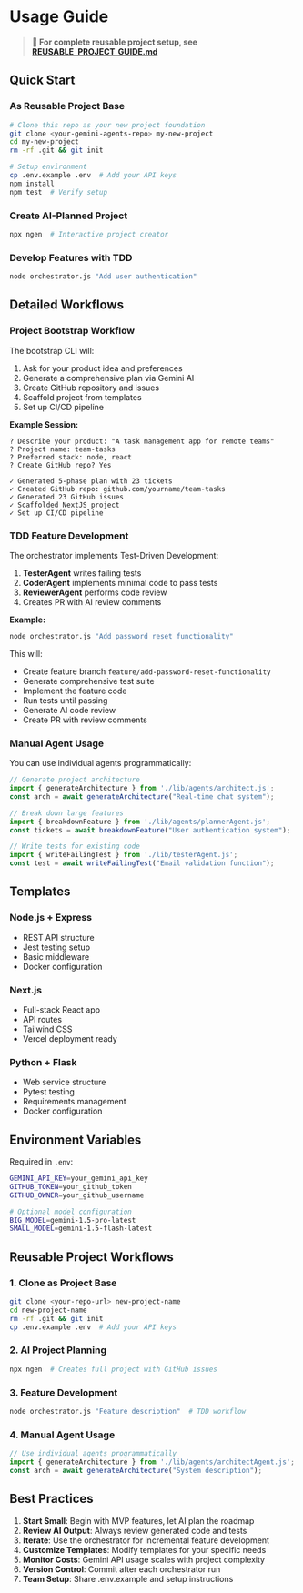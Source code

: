 # Usage Guide

> **📖 For complete reusable project setup, see [REUSABLE_PROJECT_GUIDE.md](REUSABLE_PROJECT_GUIDE.md)**

## Quick Start

### As Reusable Project Base
```bash
# Clone this repo as your new project foundation
git clone <your-gemini-agents-repo> my-new-project
cd my-new-project
rm -rf .git && git init

# Setup environment
cp .env.example .env  # Add your API keys
npm install
npm test  # Verify setup
```

### Create AI-Planned Project
```bash
npx ngen  # Interactive project creator
```

### Develop Features with TDD
```bash
node orchestrator.js "Add user authentication"
```

## Detailed Workflows

### Project Bootstrap Workflow

The bootstrap CLI will:
1. Ask for your product idea and preferences
2. Generate a comprehensive plan via Gemini AI
3. Create GitHub repository and issues
4. Scaffold project from templates
5. Set up CI/CD pipeline

**Example Session:**
```
? Describe your product: "A task management app for remote teams"
? Project name: team-tasks
? Preferred stack: node, react
? Create GitHub repo? Yes

✓ Generated 5-phase plan with 23 tickets
✓ Created GitHub repo: github.com/yourname/team-tasks
✓ Generated 23 GitHub issues
✓ Scaffolded NextJS project
✓ Set up CI/CD pipeline
```

### TDD Feature Development

The orchestrator implements Test-Driven Development:

1. **TesterAgent** writes failing tests
2. **CoderAgent** implements minimal code to pass tests
3. **ReviewerAgent** performs code review
4. Creates PR with AI review comments

**Example:**
```bash
node orchestrator.js "Add password reset functionality"
```

This will:
- Create feature branch `feature/add-password-reset-functionality`
- Generate comprehensive test suite
- Implement the feature code
- Run tests until passing
- Generate AI code review
- Create PR with review comments

### Manual Agent Usage

You can use individual agents programmatically:

```javascript
// Generate project architecture
import { generateArchitecture } from './lib/agents/architect.js';
const arch = await generateArchitecture("Real-time chat system");

// Break down large features
import { breakdownFeature } from './lib/agents/plannerAgent.js';
const tickets = await breakdownFeature("User authentication system");

// Write tests for existing code
import { writeFailingTest } from './lib/testerAgent.js';
const test = await writeFailingTest("Email validation function");
```

## Templates

### Node.js + Express
- REST API structure
- Jest testing setup
- Basic middleware
- Docker configuration

### Next.js
- Full-stack React app
- API routes
- Tailwind CSS
- Vercel deployment ready

### Python + Flask
- Web service structure
- Pytest testing
- Requirements management
- Docker configuration

## Environment Variables

Required in `.env`:
```bash
GEMINI_API_KEY=your_gemini_api_key
GITHUB_TOKEN=your_github_token
GITHUB_OWNER=your_github_username

# Optional model configuration
BIG_MODEL=gemini-1.5-pro-latest
SMALL_MODEL=gemini-1.5-flash-latest
```

## Reusable Project Workflows

### 1. Clone as Project Base
```bash
git clone <your-repo-url> new-project-name
cd new-project-name
rm -rf .git && git init
cp .env.example .env  # Add your API keys
```

### 2. AI Project Planning
```bash
npx ngen  # Creates full project with GitHub issues
```

### 3. Feature Development
```bash
node orchestrator.js "Feature description"  # TDD workflow
```

### 4. Manual Agent Usage
```javascript
// Use individual agents programmatically
import { generateArchitecture } from './lib/agents/architectAgent.js';
const arch = await generateArchitecture("System description");
```

## Best Practices

1. **Start Small**: Begin with MVP features, let AI plan the roadmap
2. **Review AI Output**: Always review generated code and tests
3. **Iterate**: Use the orchestrator for incremental feature development
4. **Customize Templates**: Modify templates for your specific needs
5. **Monitor Costs**: Gemini API usage scales with project complexity
6. **Version Control**: Commit after each orchestrator run
7. **Team Setup**: Share .env.example and setup instructions